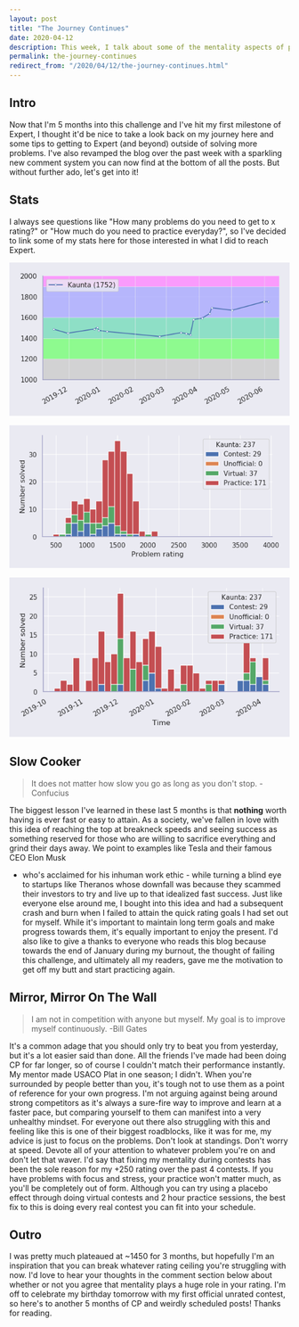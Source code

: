 ```yaml
---
layout: post
title: "The Journey Continues"
date: 2020-04-12
description: This week, I talk about some of the mentality aspects of performing well in competitive programming contests.
permalink: the-journey-continues
redirect_from: "/2020/04/12/the-journey-continues.html"
---
```


## Intro

Now that I'm 5 months into this challenge and I've hit my first milestone of
Expert, I thought it'd be nice to take a look back on my journey here and some
tips to getting to Expert (and beyond) outside of solving more problems. I've
also revamped the blog over the past week with a sparkling new comment system
you can now find at the bottom of all the posts. But without further ado, let's
get into it!

## Stats

I always see questions like "How many problems do you need to get to x rating?"
or "How much do you need to practice everyday?", so I've decided to link some of
my stats here for those interested in what I did to reach Expert.

![Kaunta's Codeforces rating graph](/assets/rating.png#center)

![Problems Solved by Kaunta organized by rating](/assets/solved.png#center)

![Problems Solved by Kaunta organized by date](/assets/hist.png#center)

## Slow Cooker

>It does not matter how slow you go as long as you don't stop.  -Confucius

The biggest lesson I've learned in these last 5 months is that **nothing** worth
having is ever fast or easy to attain. As a society, we've fallen in love with
this idea of reaching the top at breakneck speeds and seeing success as
something reserved for those who are willing to sacrifice everything and grind
their days away. We point to examples like Tesla and their famous CEO Elon Musk
- who's acclaimed for his inhuman work ethic - while turning a blind eye to
startups like Theranos whose downfall was because they scammed their investors
to try and live up to that idealized fast success. Just like everyone else
around me, I bought into this idea and had a subsequent crash and burn when I
failed to attain the quick rating goals I had set out for myself. While it's
important to maintain long term goals and make progress towards them, it's
equally important to enjoy the present. I'd also like to give a thanks to
everyone who reads this blog because towards the end of January during my
burnout, the thought of failing this challenge, and ultimately all my readers,
gave me the motivation to get off my butt and start practicing again.

## Mirror, Mirror On The Wall

> I am not in competition with anyone but myself. My goal is to improve myself continuously. -Bill Gates

It's a common adage that you should only try to beat you from yesterday, but
it's a lot easier said than done. All the friends I've made had been doing CP
for far longer, so of course I couldn't match their performance instantly. My
mentor made USACO Plat in one season; I didn't. When you're surrounded by people
better than you, it's tough not to use them as a point of reference for your own
progress. I'm not arguing against being around strong competitors as it's always
a sure-fire way to improve and learn at a faster pace, but comparing yourself to
them can manifest into a very unhealthy mindset. For everyone out there also
struggling with this and feeling like this is one of their biggest roadblocks,
like it was for me, my advice is just to focus on the problems. Don't look at
standings. Don't worry at speed. Devote all of your attention to whatever
problem you're on and don't let that waver. I'd say that fixing my mentality
during contests has been the sole reason for my +250 rating over the past 4
contests. If you have problems with focus and stress, your practice won't matter
much, as you'll be completely out of form. Although you can try using a placebo
effect through doing virtual contests and 2 hour practice sessions, the best fix
to this is doing every real contest you can fit into your schedule.

## Outro

I was pretty much plateaued at ~1450 for 3 months, but hopefully I'm an
inspiration that you can break whatever rating ceiling you're struggling with
now.  I'd love to hear your thoughts in the comment section below about whether
or not you agree that mentality plays a huge role in your rating. I'm off to
celebrate my birthday tomorrow with my first official unrated contest, so here's
to another 5 months of CP and weirdly scheduled posts! Thanks for reading.





